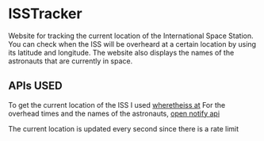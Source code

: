 # ISSTracker

Website for tracking the current location of the International Space Station.
You can check when the ISS will be overheard at a certain location by using its latitude and longitude.
The website also displays the names of the astronauts that are currently in space.

## APIs USED

To get the current location of the ISS I used [wheretheiss at](https://wheretheiss.at/)
For the overhead times and the names of the astronauts, [open notify api](http://open-notify.org/)

The current location is updated every second since there is a rate limit

